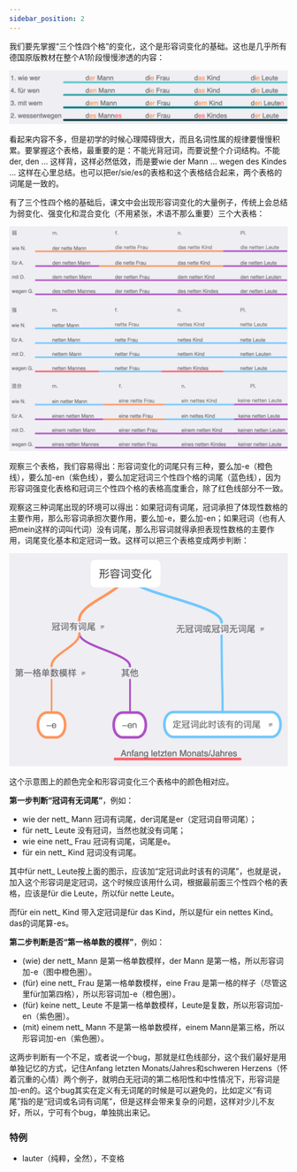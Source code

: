 ```yaml
---
sidebar_position: 2
---
```


我们要先掌握“三个性四个格”的变化，这个是形容词变化的基础。这也是几乎所有德国原版教材在整个A1阶段慢慢渗透的内容：

![](./img/三个性四个格.png)

看起来内容不多，但是初学的时候心理障碍很大，而且名词性属的规律要慢慢积累。要掌握这个表格，最重要的是：不能光背冠词，而要说整个介词结构。不能der, den ... 这样背，这样必然低效，而是要wie der Mann ... wegen des Kindes ... 这样在心里总结。也可以把er/sie/es的表格和这个表格结合起来，两个表格的词尾是一致的。

有了三个性四个格的基础后，课文中会出现形容词变化的大量例子，传统上会总结为弱变化、强变化和混合变化（不用紧张，术语不那么重要）三个大表格：

![](./img/形容词变格-01.png)

观察三个表格，我们容易得出：形容词变化的词尾只有三种，要么加-e（橙色线），要么加-en（紫色线），要么加定冠词三个性四个格的词尾（蓝色线），因为形容词强变化表格和冠词三个性四个格的表格高度重合，除了红色线部分不一致。

观察这三种词尾出现的环境可以得出：如果冠词有词尾，冠词承担了体现性数格的主要作用，那么形容词承担次要作用，要么加-e，要么加-en；如果冠词（也有人把mein这样的词叫代词）没有词尾，那么形容词就得承担表现性数格的主要作用，词尾变化基本和定冠词一致。这样可以把三个表格变成两步判断：

![](./img/形容词变格-02.png)

这个示意图上的颜色完全和形容词变化三个表格中的颜色相对应。

**第一步判断“冠词有无词尾”**，例如：

- wie der nett_ Mann 冠词有词尾，der词尾是er（定冠词自带词尾）；
- für nett_ Leute 没有冠词，当然也就没有词尾；
- wie eine nett_ Frau 冠词有词尾，词尾是e。
- für ein nett_ Kind 冠词没有词尾。

其中für nett_ Leute按上面的图示，应该加“定冠词此时该有的词尾”，也就是说，加入这个形容词是定冠词，这个时候应该用什么词，根据最前面三个性四个格的表格，应该是für die Leute，所以für nette Leute。

而für ein nett_ Kind 带入定冠词是für das Kind，所以是für ein nettes Kind。das的词尾算-es。

**第二步判断是否“第一格单数的模样”**，例如：

- (wie) der nett_ Mann 是第一格单数模样，der Mann 是第一格，所以形容词加-e（图中橙色圈）。
- (für) eine nett_ Frau 是第一格单数模样，eine Frau 是第一格的样子（尽管这里für加第四格），所以形容词加-e（橙色圈）。
- (für) keine  nett_ Leute 不是第一格单数模样，Leute是复数，所以形容词加-en（紫色圈）。
- (mit) einem nett_ Mann 不是第一格单数模样，einem Mann是第三格，所以形容词加-en（紫色圈）。

这两步判断有一个不足，或者说一个bug，那就是红色线部分，这个我们最好是用单独记忆的方式，记住Anfang letzten Monats/Jahres和schweren Herzens（怀着沉重的心情）两个例子，就明白无冠词的第二格阳性和中性情况下，形容词是加-en的。这个bug其实在定义有无词尾的时候是可以避免的，比如定义“有词尾”指的是“冠词或名词有词尾”，但是这样会带来复杂的问题，这样对少儿不友好，所以，宁可有个bug，单独挑出来记。

### 特例

* lauter（纯粹，全然），不变格